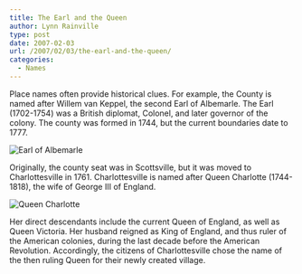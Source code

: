```yaml
---
title: The Earl and the Queen
author: Lynn Rainville
type: post
date: 2007-02-03
url: /2007/02/03/the-earl-and-the-queen/
categories:
  - Names
---
```


Place names often provide historical clues. For example, the County is named after Willem van Keppel, the second Earl of Albemarle. The Earl (1702-1754) was a British diplomat, Colonel, and later governor of the colony. The county was formed in 1744, but the current boundaries date to 1777.

<img src='http://www.locohistory.org/blog/wp-content/uploads/2007/02/earlalb.jpg' alt='Earl of Albemarle' />

Originally, the county seat was in Scottsville, but it was moved to Charlottesville in 1761. Charlottesville is named after Queen Charlotte (1744-1818), the wife of George III of England.

![Queen Charlotte](http://www.locohistory.org/blog/wp-content/uploads/2007/02/queencharlotte.jpg)

Her direct descendants include the current Queen of England, as well as Queen Victoria. Her husband reigned as King of England, and thus ruler of the American colonies, during the last decade before the American Revolution. Accordingly, the citizens of Charlottesville chose the name of the then ruling Queen for their newly created village.

